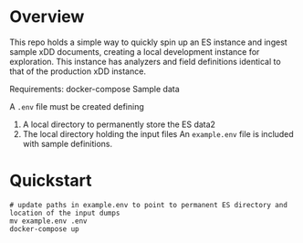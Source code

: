 # Overview
This repo holds a simple way to quickly spin up an ES instance and ingest sample
xDD documents, creating a local development instance for exploration. This instance
has analyzers and field definitions identical to that of the production xDD instance.

Requirements:
docker-compose
Sample data

A `.env` file must be created defining 
1. A local directory to permanently store the ES data2
2. The local directory holding the input files
An `example.env` file is included with sample definitions.

# Quickstart
```
# update paths in example.env to point to permanent ES directory and location of the input dumps
mv example.env .env
docker-compose up
```

